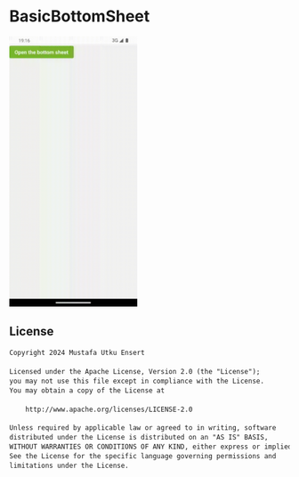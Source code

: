 # BasicBottomSheet

<div align="left">
 <img src="docs/BasicBottomSheet.gif" width="230"/>
</div>

 ## License
```xml
Copyright 2024 Mustafa Utku Ensert

Licensed under the Apache License, Version 2.0 (the "License");
you may not use this file except in compliance with the License.
You may obtain a copy of the License at

    http://www.apache.org/licenses/LICENSE-2.0

Unless required by applicable law or agreed to in writing, software
distributed under the License is distributed on an "AS IS" BASIS,
WITHOUT WARRANTIES OR CONDITIONS OF ANY KIND, either express or implied.
See the License for the specific language governing permissions and
limitations under the License.
```
